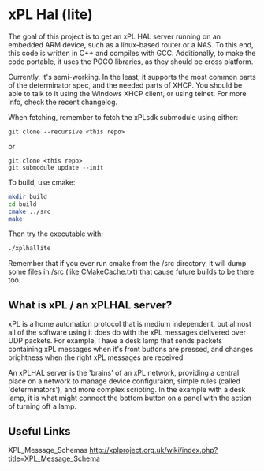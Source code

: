 xPL Hal (lite)
==============

The goal of this project is to get an xPL HAL server running on an embedded ARM device, such as a linux-based router or a NAS. To this end, this code is written in C++ and compiles with GCC. Additionally, to make the code portable, it uses the POCO libraries, as they should be cross platform.

Currently, it's semi-working. In the least, it supports the most common parts of the determinator spec, and the needed parts of XHCP. You should be able to talk to it using the Windows XHCP client, or using telnet. For more info, check the recent changelog.

When fetching, remember to fetch the xPLsdk submodule using either:
```
git clone --recursive <this repo>
```
or
```
git clone <this repo>
git submodule update --init

```

To build, use cmake:
```bash
mkdir build
cd build
cmake ../src
make
``` 

Then try the executable with:
```bash
./xplhallite
```
Remember that if you ever run cmake from the /src directory, it will dump some files in /src (like CMakeCache.txt) that cause future builds to be there too.


What is xPL / an xPLHAL server?
-------------------------------
xPL is a home automation protocol that is medium independent, but almost all of the software using it does do with the xPL messages delivered over UDP packets. For example, I have a desk lamp that sends packets containing xPL messages when it's front buttons are pressed, and changes brightness when the right xPL messages are received.

An xPLHAL server is the 'brains' of an xPL network, providing a central place on a network to manage device configuraion, simple rules (called 'determinators'), and more complex scripting. In the example with a desk lamp, it is what might connect the bottom button on a panel with the action of turning off a lamp.


Useful Links
------------
XPL_Message_Schemas
http://xplproject.org.uk/wiki/index.php?title=XPL_Message_Schema
